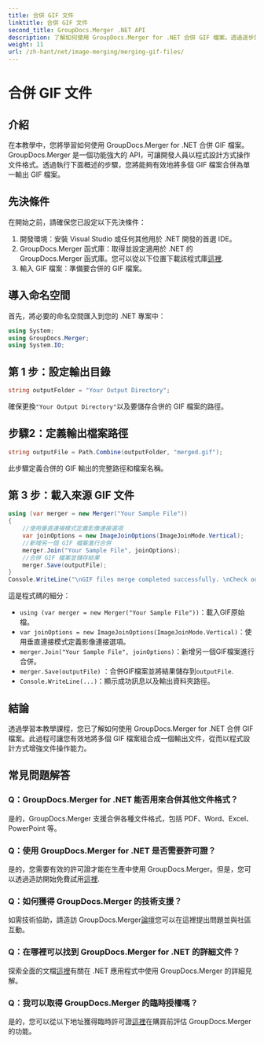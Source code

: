```yaml
---
title: 合併 GIF 文件
linktitle: 合併 GIF 文件
second_title: GroupDocs.Merger .NET API
description: 了解如何使用 GroupDocs.Merger for .NET 合併 GIF 檔案。透過逐步說明以程式設計方式組合多個 GIF。
weight: 11
url: /zh-hant/net/image-merging/merging-gif-files/
---
```


# 合併 GIF 文件

## 介紹
在本教學中，您將學習如何使用 GroupDocs.Merger for .NET 合併 GIF 檔案。 GroupDocs.Merger 是一個功能強大的 API，可讓開發人員以程式設計方式操作文件格式。透過執行下面概述的步驟，您將能夠有效地將多個 GIF 檔案合併為單一輸出 GIF 檔案。
## 先決條件
在開始之前，請確保您已設定以下先決條件：
1. 開發環境：安裝 Visual Studio 或任何其他用於 .NET 開發的首選 IDE。
2.  GroupDocs.Merger 函式庫：取得並設定適用於 .NET 的 GroupDocs.Merger 函式庫。您可以從以下位置下載該程式庫[這裡](https://releases.groupdocs.com/merger/net/).
3. 輸入 GIF 檔案：準備要合併的 GIF 檔案。

## 導入命名空間
首先，將必要的命名空間匯入到您的 .NET 專案中：
```csharp
using System; 
using GroupDocs.Merger;
using System.IO;
```
## 第 1 步：設定輸出目錄
```csharp
string outputFolder = "Your Output Directory";
```
確保更換`"Your Output Directory"`以及要儲存合併的 GIF 檔案的路徑。
## 步驟2：定義輸出檔案路徑
```csharp
string outputFile = Path.Combine(outputFolder, "merged.gif");
```
此步驟定義合併的 GIF 輸出的完整路徑和檔案名稱。
## 第 3 步：載入來源 GIF 文件
```csharp
using (var merger = new Merger("Your Sample File"))
{
    //使用垂直連接模式定義影像連接選項
    var joinOptions = new ImageJoinOptions(ImageJoinMode.Vertical);
    //新增另一個 GIF 檔案進行合併
    merger.Join("Your Sample File", joinOptions);
    //合併 GIF 檔案並儲存結果
    merger.Save(outputFile);
}
Console.WriteLine("\nGIF files merge completed successfully. \nCheck output in {0}", outputFolder);
```
這是程式碼的細分：
- `using (var merger = new Merger("Your Sample File"))`：載入GIF原始檔。
- `var joinOptions = new ImageJoinOptions(ImageJoinMode.Vertical)`：使用垂直連接模式定義影像連接選項。
- `merger.Join("Your Sample File", joinOptions)`：新增另一個GIF檔案進行合併。
- `merger.Save(outputFile)` ：合併GIF檔案並將結果儲存到`outputFile`.
- `Console.WriteLine(...)`：顯示成功訊息以及輸出資料夾路徑。

## 結論
透過學習本教學課程，您已了解如何使用 GroupDocs.Merger for .NET 合併 GIF 檔案。此過程可讓您有效地將多個 GIF 檔案組合成一個輸出文件，從而以程式設計方式增強文件操作能力。

## 常見問題解答
### Q：GroupDocs.Merger for .NET 能否用來合併其他文件格式？
是的，GroupDocs.Merger 支援合併各種文件格式，包括 PDF、Word、Excel、PowerPoint 等。
### Q：使用 GroupDocs.Merger for .NET 是否需要許可證？
是的，您需要有效的許可證才能在生產中使用 GroupDocs.Merger。但是，您可以透過造訪開始免費試用[這裡](https://releases.groupdocs.com/).
### Q：如何獲得 GroupDocs.Merger 的技術支援？
如需技術協助，請造訪 GroupDocs.Merger[論壇](https://forum.groupdocs.com/c/merger/32)您可以在這裡提出問題並與社區互動。
### Q：在哪裡可以找到 GroupDocs.Merger for .NET 的詳細文件？
探索全面的文檔[這裡](https://tutorials.groupdocs.com/merger/net/)有關在 .NET 應用程式中使用 GroupDocs.Merger 的詳細見解。
### Q：我可以取得 GroupDocs.Merger 的臨時授權嗎？
是的，您可以從以下地址獲得臨時許可證[這裡](https://purchase.groupdocs.com/temporary-license/)在購買前評估 GroupDocs.Merger 的功能。